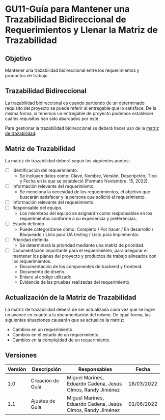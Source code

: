 # GU11-Guía para Mantener una Trazabilidad Bidireccional de Requerimientos y Llenar la Matriz de Trazabilidad

## Objetivo
Mantener una trazabilidad bidireccional entre los requerimientos y productos de trabajo.

## Trazabilidad Bidireccional
<p>La trazabilidad bidireccional es cuando partiendo de un determinado requisito del proyecto se puede referir al entregable que lo satisface. De la misma forma, si tenemos un entregable de proyecto podemos establecer cuáles requisitos han sido abarcados por este.</p>
<p>Para gestionar la trazabilidad bidireccional se deberá hacer uso de la <a href="https://docs.google.com/spreadsheets/d/1xrGxtTsHEZNYGSpj30Vu8-2HpCjnsOoA/edit?usp=sharing&ouid=106849915620954344417&rtpof=true&sd=true">matriz de trazabilidad</a>.</p>


## Matriz de Trazabilidad
La matriz de trazabilidad deberá seguir los siguientes puntos:

- [ ] Identificación del requerimiento.
    - Se incluyen datos como: Clave, Nombre, Versión, Descripción, Tipo y Fecha en la que se estableció (Formato Noviembre, 15, 2022).
- [ ] Información relevante del requerimiento.
    - Se menciona la necesidad de los requerimientos, el objetivo que buscarán satisfacer y la persona que solicitó el requerimiento.
- [ ] Información relevante del requerimiento.
- [ ] Responsable del equipo.
    - Los miembros del equipo se asignarán como responsables en los  requerimientos conforme a su experiencia y preferencias.
- [ ] Estado definido.
    - Puede categorizarse como: Completo / Por hacer / En desarrollo / Bloqueado / Listo para UA testing / Listo para Implementar.
- [ ] Prioridad definida
    - Se determinará la prioridad mediante una matriz de prioridad.
- [ ] Documentación importante para el requerimiento, para asegurar el mantener los planes del proyecto y productos de trabajo alineados con los requerimientos.
    - Documentación de  los componentes de backend y frontend.
    - Documento de diseño.
    - Enlace al código utilizado.
    - Evidencia de las pruebas realizadas del requerimiento.


## Actualización de la Matriz de Trazabilidad
<p>La matriz de trazabilidad deberá de ser actualizada cada vez que se logre un avance en cuanto a la documentación del mismo. De igual forma, las siguientes situaciones causarán que se actualice la matriz:</p>

- Cambios en un requerimiento.
- Cambios en el estado de un requerimiento.
- Cambios en la complejidad de un requerimiento.


## Versiones
| Versión | Descripción             | Responsables   | Fecha      |
| ------- | ----------------------- | -------------- | ---------- |
| 1.0     | Creación de Guía        | Miguel Marines, Eduardo Cadena, Jesús Olmos,  Randy Jiménez | 18/03/2022 |
| 1.1     | Ajustes de Guía        | Miguel Marines, Eduardo Cadena, Jesús Olmos,  Randy Jiménez | 01/06/2022 |